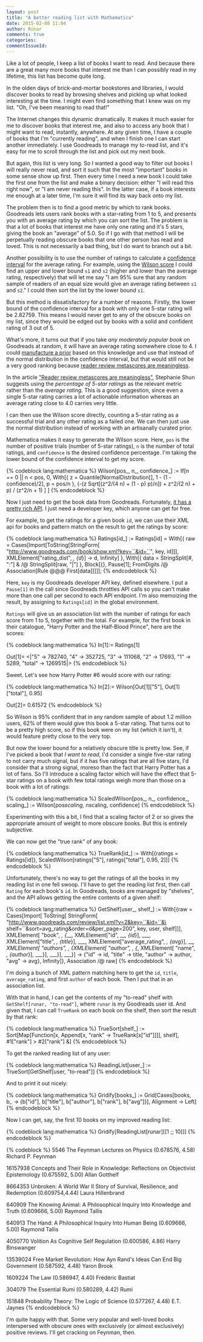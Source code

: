 ```yaml
---
layout: post
title: "A better reading list with Mathematica"
date: 2015-02-08 11:04
author: Rúnar
comments: true
categories:
commentIssueId:
---
```


Like a lot of people, I keep a list of books I want to read. And because there are a great many more books that interest me than I can possibly read in my lifetime, this list has become quite long.

In the olden days of brick-and-mortar bookstores and libraries, I would discover books to read by browsing shelves and picking up what looked interesting at the time. I might even find something that I knew was on my list. "Oh, I've been meaning to read that!"

The Internet changes this dynamic dramatically. It makes it much easier for me to discover books that interest me, and also to access any book that I might want to read, instantly, anywhere. At any given time, I have a couple of books that I'm "currently reading", and when I finish one I can start another immediately. I use Goodreads to manage my to-read list, and it's easy for me to scroll through the list and pick out my next book.

But again, this list is very long. So I wanted a good way to filter out books I will really never read, and sort it such that the most "important" books in some sense show up first. Then every time I need a new book I could take the first one from the list and make a binary decision: either "I will read this right now", or "I am never reading this". In the latter case, if a book interests me enough at a later time, I'm sure it will find its way back onto my list.

The problem then is to find a good metric by which to rank books. Goodreads lets users rank books with a star-rating from 1 to 5, and presents you with an average rating by which you can sort the list. The problem is that a lot of books that interest me have only one rating and it's 5 stars, giving the book an "average" of 5.0. So if I go with that method I will be perpetually reading obscure books that one other person has read and loved. This is not necessarily a bad thing, but I do want to branch out a bit.

Another possibility is to use the number of ratings to calculate a [confidence interval](http://en.wikipedia.org/wiki/Binomial_proportion_confidence_interval) for the average rating. For example, using the [Wilson score](http://www.evanmiller.org/how-not-to-sort-by-average-rating.html) I could find an upper and lower bound `s1` and `s2` (higher and lower than the average rating, respectively) that will let me say "I am 95% sure that any random sample of readers of an equal size would give an average rating between `s1` and `s2`." I could then sort the list by the lower bound `s1`.

But this method is dissatisfactory for a number of reasons. Firstly, the lower bound of the confidence interval for a book with only one 5-star rating will be 2.82759. This means I would never get to any of the obscure books on my list, since they would be edged out by books with a solid and confident rating of 3 out of 5.

What's more, it turns out that if you take _any moderately popular book_ on Goodreads at random, it will have an average rating somewhere close to 4. I could [manufacture a prior](http://stephsun.com/silverizing.html) based on this knowledge and use that instead of the normal distribution in the confidence interval, but that would still not be a very good ranking because [reader review metascores are meaningless](http://stephsun.com/metascores.html).

In the article ["Reader review metascores are meaningless"](http://stephsun.com/metascores.html), Stephanie Shun suggests using the _percentage of 5-star ratings_ as the relevant metric rather than the _average rating_. This is a good suggestion, since even a single 5-star rating carries a lot of actionable information whereas an average rating close to 4.0 carries very little.

I can then use the Wilson score directly, counting a 5-star rating as a successful trial and any other rating as a failed one. We can then just use the normal distribution instead of working with an artisanally curated prior.

Mathematica makes it easy to generate the Wilson score. Here, `pos` is the number of positive trials (number of 5-star ratings), `n` is the number of total ratings, and `confidence` is the desired confidence percentage. I'm taking the lower bound of the confidence interval to get my score.

{% codeblock lang:mathematica %}
Wilson[pos_, n_, confidence_] := 
  If[n == 0 || n < pos, 0, 
    With[{
      z = Quantile[NormalDistribution[], 1 - (1 - confidence)/2], 
      p = pos/n
    },
    (-(z Sqrt[(z^2/(4 n) + (1 - p) p)/n]) + z^2/(2 n) + p) /
      (z^2/n + 1)
    ]
  ]
{% endcodeblock %}

Now I just need to get the book data from Goodreads. Fortunately, [it has a pretty rich API](https://www.goodreads.com/api). I just need a developer key, which anyone can get for free.

For example, to get the ratings for a given book `id`, we can use their XML api for books and pattern match on the result to get the ratings by score:

{% codeblock lang:mathematica %}
Ratings[id_] := Ratings[id] = 
  With[{
    raw = Cases[Import[ToString[StringForm[
        "http://www.goodreads.com/book/show.xml?key=``&id=``", key, id]]],
      XMLElement["rating_dist", _, {d_}] -> d, Infinity]
  }, 
  With[{
    data = StringSplit[#, ":"] & /@ StringSplit[raw, "|"]
  }, Block[{}, Pause[1];
  FromDigits /@ Association[Rule @@@ First[data]]]]];
{% endcodeblock %}

Here, `key` is my Goodreads developer API key, defined elsewhere. I put a `Pause[1]` in the call since Goodreads throttles API calls so you can't make more than one call per second to each API endpoint. I'm also memoizing the result, by assigning to `Ratings[id]` in the global environment.

`Ratings` will give us an association list with the number of ratings for each score from 1 to 5, together with the total. For example, for the first book in their catalogue, "Harry Potter and the Half-Blood Prince", here are the scores:

{% codeblock lang:mathematica %}
In[1]:= Ratings[1]

Out[1]= <|"5" -> 782740, "4" -> 352725, "3" -> 111068,
         "2" -> 17693, "1" -> 5289, "total" -> 1269515|>
{% endcodeblock %}

Sweet. Let's see how Harry Potter #6 would score with our rating:

{% codeblock lang:mathematica %}
In[2]:= Wilson[Out[1]["5"], Out[1]["total"], 0.95]

Out[2]= 0.61572
{% endcodeblock %}

So Wilson is 95% confident that in any random sample of about 1.2 million users, 62% of them would give this book a 5-star rating. That turns out to be a pretty high score, so if this book were on my list (which it isn't), it would feature pretty close to the very top.

But now the lower bound for a relatively obscure title is pretty low. See, if I've picked a book that _I want to read_, I'd consider a single five-star rating to not carry much signal, but if it has five ratings that are all five stars, I'd consider that a strong signal, moreso than the fact that Harry Potter has a lot of fans. So I'll introduce a scaling factor which will have the effect that 5-star ratings on a book with few total ratings weigh more than those on a book with a lot of ratings:

{% codeblock lang:mathematica %}
ScaledWilson[pos_, n_, confidence_, scaling_] := 
   Wilson[pos*scaling, n*scaling, confidence]
{% endcodeblock %}

Experimenting with this a bit, I find that a scaling factor of 2 or so gives the appropriate amount of weight to more obscure books. But this is entirely subjective.

We can now get the "true rank" of any book:

{% codeblock lang:mathematica %}
TrueRank[id_] := With[{ratings = Ratings[id]},
  ScaledWilson[ratings["5"], ratings["total"], 0.95, 2]]]
{% endcodeblock %}

Unfortunately, there's no way to get the ratings of all the books in my reading list in one fell swoop. I'll have to get the reading list first, then call `Rating` for each book's `id`. In Goodreads, books are managed by "shelves", and the API allows getting the entire contents of a given shelf:

{% codeblock lang:mathematica %}
GetShelf[user_, shelf_] :=
  With[{raw = 
    Cases[Import[
      ToString[
       StringForm[
        "http://www.goodreads.com/review/list.xml?v=2&key=``&id=``&\
shelf=``&sort=avg_rating&order=d&per_page=200", key, user, shelf]]], 
     XMLElement[
       "book", _, {___, XMLElement["id", ___, {id_}], ___, 
        XMLElement["title", _, {title_}], ___, 
        XMLElement["average_rating", _, {avg_}], ___, 
        XMLElement[
         "authors", _, {XMLElement[
           "author", _, {___, 
            XMLElement[
             "name", _, {author_}], ___}], ___}], ___}] -> {"id" -> 
        id, "title" -> title, "author" -> author, "avg" -> avg}, 
     Infinity]}, Association /@ raw]
{% endcodeblock %}

I'm doing a bunch of XML pattern matching here to get the `id`, `title`, `average_rating`, and first `author` of each book. Then I put that in an association list.

With that in hand, I can get the contents of my "to-read" shelf with `GetShelf[runar, "to-read"]`, where `runar` is my Goodreads user id. And given that, I can call `TrueRank` on each book on the shelf, then sort the result by that rank:

{% codeblock lang:mathematica %}
TrueSort[shelf_] :=
 Sort[Map[Function[x, Append[x, "rank" -> TrueRank[x["id"]]]], 
   shelf], #1["rank"] > #2["rank"] &]
{% endcodeblock %}

To get the ranked reading list of any user:

{% codeblock lang:mathematica %}
ReadingList[user_] := TrueSort[GetShelf[user, "to-read"]]
{% endcodeblock %}

And to print it out nicely:

{% codeblock lang:mathematica %}
Gridify[books_] := 
 Grid[Cases[books, 
   b_ -> {b["id"], b["title"], b["author"], b["rank"], b["avg"]}], 
  Alignment -> Left]
{% endcodeblock %}

Now I can get, say, the first 10 books on my improved reading list:

{% codeblock lang:mathematica %}
Gridify[ReadingList[runar][[1 ;; 10]]]
{% endcodeblock %}

{% codeblock %}
5546     The Feynman Lectures on Physics (0.678576, 4.58)
         Richard P. Feynman

16157938 Concepts and Their Role in Knowledge: Reflections on Objectivist Epistemology (0.675592, 5.00)
         Allan Gotthelf

8664353  Unbroken: A World War II Story of Survival, Resilience, and Redemption (0.609754,4.44)
         Laura Hillenbrand

640909   The Knowing Animal: A Philosophical Inquiry Into Knowledge and Truth (0.609666, 5.00)
         Raymond Tallis

640913   The Hand: A Philosophical Inquiry Into Human Being (0.609666, 5.00)
         Raymond Tallis

4050770  Volition As Cognitive Self Regulation (0.600586, 4.86)
         Harry Binswanger 

13539024 Free Market Revolution: How Ayn Rand's Ideas Can End Big Government (0.587592, 4.48)
         Yaron Brook 

1609224  The Law (0.586947, 4.40)
         Frédéric Bastiat

304079   The Essential Rumi (0.580289, 4.42)
         Rumi

151848   Probability Theory: The Logic of Science (0.577267, 4.48)
         E.T. Jaynes
{% endcodeblock %}

I'm quite happy with that. Some very popular and well-loved books interspersed with obscure ones with exclusively (or almost exclusively) positive reviews. I'll get cracking on Feynman, then.

